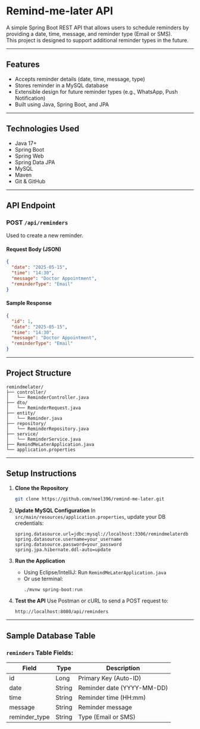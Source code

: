 
#  Remind-me-later API

A simple Spring Boot REST API that allows users to schedule reminders by providing a date, time, message, and reminder type (Email or SMS).  
This project is designed to support additional reminder types in the future.

---

##  Features

- Accepts reminder details (date, time, message, type)
- Stores reminder in a MySQL database
- Extensible design for future reminder types (e.g., WhatsApp, Push Notification)
- Built using Java, Spring Boot, and JPA

---

## Technologies Used

- Java 17+
- Spring Boot
- Spring Web
- Spring Data JPA
- MySQL
- Maven
- Git & GitHub

---

##  API Endpoint

###  POST `/api/reminders`

Used to create a new reminder.

####  Request Body (JSON)
```json
{
  "date": "2025-05-15",
  "time": "14:30",
  "message": "Doctor Appointment",
  "reminderType": "Email"
}
```

####  Sample Response
```json
{
  "id": 1,
  "date": "2025-05-15",
  "time": "14:30",
  "message": "Doctor Appointment",
  "reminderType": "Email"
}
```

---

##  Project Structure

```
remindmelater/
├── controller/
│   └── ReminderController.java
├── dto/
│   └── ReminderRequest.java
├── entity/
│   └── Reminder.java
├── repository/
│   └── ReminderRepository.java
├── service/
│   └── ReminderService.java
├── RemindMeLaterApplication.java
└── application.properties
```

---

##  Setup Instructions

1. **Clone the Repository**
   ```bash
   git clone https://github.com/neel396/remind-me-later.git
   ```

2. **Update MySQL Configuration**
   In `src/main/resources/application.properties`, update your DB credentials:
   ```properties
   spring.datasource.url=jdbc:mysql://localhost:3306/remindmelaterdb
   spring.datasource.username=your_username
   spring.datasource.password=your_password
   spring.jpa.hibernate.ddl-auto=update
   ```

3. **Run the Application**
   - Using Eclipse/IntelliJ: Run `RemindMeLaterApplication.java`
   - Or use terminal:
     ```bash
     ./mvnw spring-boot:run
     ```

4. **Test the API**
   Use Postman or cURL to send a POST request to:
   ```
   http://localhost:8080/api/reminders
   ```

---

##  Sample Database Table

### `reminders` Table Fields:
| Field         | Type     | Description               |
|---------------|----------|---------------------------|
| id            | Long     | Primary Key (Auto-ID)     |
| date          | String   | Reminder date (YYYY-MM-DD)|
| time          | String   | Reminder time (HH:mm)     |
| message       | String   | Reminder message          |
| reminder_type | String   | Type (Email or SMS)       |

